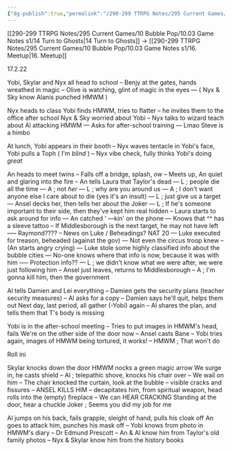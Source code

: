 ```yaml
---
{"dg-publish":true,"permalink":"/290-299 TTRPG Notes/295 Current Games/10 Bubble Pop/10.03 Game Notes s1/15 Oops/"}
---
```



[[290-299 TTRPG Notes/295 Current Games/10 Bubble Pop/10.03 Game Notes s1/14 Turn to Ghosts\|14 Turn to Ghosts]] -> [[290-299 TTRPG Notes/295 Current Games/10 Bubble Pop/10.03 Game Notes s1/16. Meetup\|16. Meetup]]

17.2.22

Yobi, Skylar and Nyx all head to school – Benjy at the gates, hands wreathed in magic – Olive is watching, glint of magic in the eyes — ( Nyx & Sky know Alanis punched HMWM )

Nyx heads to class Yobi finds HMWM, tries to flatter – he invites them to the office after school Nyx & Sky worried about Yobi – Nyx talks to wizard teach about Al attacking HMWM — Asks for after-school training — Lmao Steve is a himbo

At lunch, Yobi appears in their booth – Nyx waves tentacle in Yobi's face, Yobi pulls a Toph ( I'm _blind_ ) – Nyx vibe check, fully thinks Yobi's doing _great_

An heads to meet twins – Falls off a bridge, splash, _ow_ – Meets up, An quiet and glaring into the fire – An tells Laura that Taylor's dead — L ; people die all the time — A ; not _her_ — L ; why are you around us — A ; I don't want anyone else I care about to die (yes it's an insult) — L ; just give us a target — Ansel decks her, then tells her about the Joker — L ; If he's someone important to their side, then they've kept him real hidden – Laura starts to ask around for info — An catched ' —kin' on the phone — Knows that ^^ has a sleeve tattoo – If Middlesborough is the next target, he may not have left —– Raymond???? – News on Luke / Beheadings? NAT 20 — Luke executed for treason, beheaded (against the gov) — Not even the circus troop knew – (An starts angry crying) — Luke stole some highly classified info about the bubble cities — No-one knows where that info is now, because it was with him —– Protection info?? — L ; we didn't know what we were after, we were just following him – Ansel just leaves, returns to Middlesborough – A ; I'm gonna kill him, then the government

Al tells Damien and Lei everything – Damien gets the security plans (teacher security measures) – Al asks for a copy – Damien says he'll quit, helps them out Next day, last period, all gather (-Yobi) again – Al shares the plan, and tells them that T's body is missing

Yobi is in the after-school meeting – Tries to put images in HMWM's head, fails We're on the other side of the door now – Ansel casts Bane – Yobi tries again, images of HMWM being tortured, it works! – HMWM ; That won't do

Roll ini

Skylar knocks down the door 
HMWM nocks a green magic arrow 
We surge in, he casts shield
– Al ; telepathic shove, knocks his chair over 
– We wail on him 
– The chair knocked the curtain, look at the bubble
	– visible cracks and fissures 
– ANSEL KILLS HIM 
	– decapitates him, from spiritual weapon, head rolls into the (empty) fireplace 
– We can HEAR CRACKING Standing at the door, hear a chuckle 
Joker ; Seems you did my job for me

Al jumps on his back, fails grapple, sleight of hand, pulls his cloak off An goes to attack him, punches his mask off – Yobi knows from photo in HMWM's diary – Dr Edmund Prescott – An & Al know him from Taylor's old family photos – Nyx & Skylar know him from the history books
